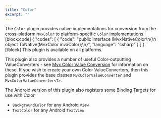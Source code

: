 ```yaml
---
title: "Color"
excerpt: ""
---
```

The `Color` plugin provides native implementations for conversion from the cross-platform `MvxColor` to platform-specific `Color` implementations.
[block:code]
{
  "codes": [
    {
      "code": "public interface IMvxNativeColor\n{\n  object ToNative(MvxColor mvxColor);\n}",
      "language": "csharp"
    }
  ]
}
[/block]
This plugin is available on all platforms.

This plugin also provides a number of useful Color-outputting ValueConverters - see [Mvx Color Value Conversion](https://github.com/slodge/MvvmCross/wiki/Value-Converters#the-mvx-color-valueconverters) for information on these. If you wish to create your own Color ValueConverters, then this plugin provides the base classes `MvxColorValueConverter` and `MvxColorValueConverter<T>`.

The Android version of this plugin also registers some Binding Targets for use with Color 

- `BackgroundColor` for any Android `View` 
- `TextColor` for any Android `TextView`